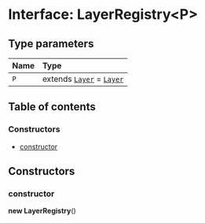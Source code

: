 # Interface: LayerRegistry\<P>

## Type parameters

| Name | Type |
| :------ | :------ |
| `P` | extends [`Layer`](/en/auto-docs/free-layout-editor/classes/Layer.md) = [`Layer`](/en/auto-docs/free-layout-editor/classes/Layer.md) |

## Table of contents

### Constructors

* [constructor](/en/auto-docs/free-layout-editor/interfaces/LayerRegistry.md#constructor)

## Constructors

### constructor

**new LayerRegistry**()
